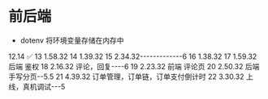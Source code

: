 # 前后端

- dotenv 将环境变量存储在内存中


12.14 ✅
13 1.58.32
14 1.39.32
15 2.34.32-------------6
16 1.38.32
17 1.59.32 后端 鉴权
18 2.16.32 评论，回复----6
19 2.23.32 前端 评论页
20 2.50.32 后端 手写分页--5.5
21 4.39.32 订单管理，订单链，订单支付倒计时
22 3.30.32 上线，真机调试---5